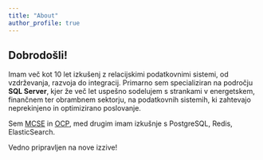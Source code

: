 ```yaml
---
title: "About"
author_profile: true
---
```


## Dobrodošli!

Imam več kot 10 let izkušenj z relacijskimi podatkovnimi sistemi, od vzdrževanja, razvoja do integracij. 
Primarno sem specializiran na področju **SQL Server**, kjer že več let uspešno sodelujem s strankami v energetskem, finančnem ter obrambnem sektorju, na podatkovnih sistemih, ki zahtevajo neprekinjeno in optimizirano poslovanje.

Sem [MCSE](https://www.credly.com/earner/earned/badge/3113944a-7a19-48df-9f26-9f973e8d08dd) in [OCP](https://www.credly.com/earner/earned/badge/46cde919-de51-4329-b1b2-ef800081140c), med drugim imam izkušnje s PostgreSQL, Redis, ElasticSearch.

Vedno pripravljen na nove izzive!